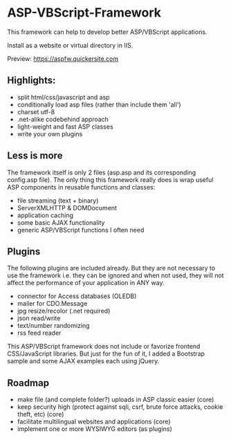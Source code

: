 # ASP-VBScript-Framework

This framework can help to develop better ASP/VBScript applications. 

Install as a website or virtual directory in IIS.

Preview: https://aspfw.quickersite.com

## Highlights:

* split html/css/javascript and asp
* conditionally load asp files (rather than include them 'all')
* charset utf-8
* .net-alike codebehind approach
* light-weight and fast ASP classes
* write your own plugins

## Less is more

The framework itself is only 2 files (asp.asp and its corresponding config.asp file). 
The only thing this framework really does is wrap useful ASP components in reusable functions and classes:

* file streaming (text + binary)
* ServerXMLHTTP & DOMDocument
* application caching
* some basic AJAX functionality
* generic ASP/VBScript functions I often need

## Plugins

The following plugins are included already. But they are not necessary to use the framework i.e. they can be ignored 
and when not used, they will not affect the performance of your application in ANY way.

* connector for Access databases (OLEDB)
* mailer for CDO.Message
* jpg resize/recolor (.net required)
* json read/write
* text/number randomizing
* rss feed reader

This ASP/VBScript framework does not include or favorize frontend CSS/JavaScript libraries. But just for the fun of it, 
I added a Bootstrap sample and some AJAX examples each using jQuery. 

## Roadmap

* make file (and complete folder?) uploads in ASP classic easier (core)
* keep security high (protect against sqli, csrf, brute force attacks, cookie theft, etc) (core)
* facilitate multilingual websites and applications (core)
* implement one or more WYSIWYG editors (as plugins)

